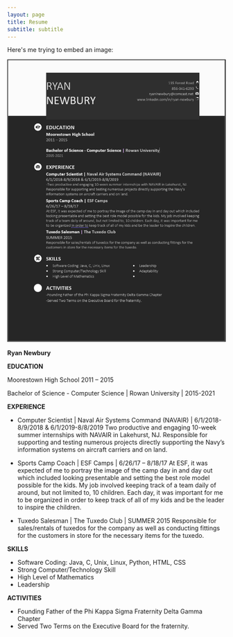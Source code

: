 ```yaml
---
layout: page
title: Resume
subtitle: subtitle
---
```

Here's me trying to embed an image:

![Picture](Capture.png)


__Ryan Newbury__

__EDUCATION__

Moorestown High School
2011 – 2015

Bachelor of Science - Computer Science | Rowan University | 2015-2021

__EXPERIENCE__

* Computer Scientist | Naval Air Systems Command (NAVAIR) | 6/1/2018-8/9/2018 & 6/1/2019-8/8/2019
Two productive and engaging 10-week summer internships with NAVAIR in Lakehurst, NJ. Responsible for supporting and testing numerous projects directly supporting the Navy’s information systems on aircraft carriers and on land.

* Sports Camp Coach | ESF Camps | 6/26/17 – 8/18/17
At ESF, it was expected of me to portray the image of the camp day in and day out which included looking presentable and setting the best role model possible for the kids. My job involved keeping track of a team daily of around, but not limited to, 10 children. Each day, it was important for me to be organized in order to keep track of all of my kids and be the leader to inspire the children.

* Tuxedo Salesman | The Tuxedo Club | SUMMER 2015
Responsible for sales/rentals of tuxedos for the company as well as conducting fittings for the customers in store for the necessary items for the tuxedo.

__SKILLS__

* Software Coding: Java, C, Unix, Linux, Python, HTML, CSS
* Strong Computer/Technology Skill
* High Level of Mathematics
* Leadership

__ACTIVITIES__

* Founding Father of the Phi Kappa Sigma Fraternity Delta Gamma Chapter 
* Served Two Terms on the Executive Board for the fraternity.

